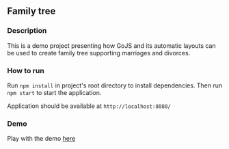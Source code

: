 ## Family tree

### Description

This is a demo project presenting how GoJS and its automatic layouts can be used to create family tree supporting marriages and divorces.

### How to run

Run `npm install` in project's root directory to install dependencies.
Then run `npm start` to start the application.

Application should be available at `http://localhost:8080/`

### Demo

Play with the demo [here](https://synergycodes.github.io/familyTree/)
